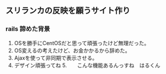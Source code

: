 ## スリランカの反映を願うサイト作り
### rails 諦めた背景
1. OSを勝手にCentOSだと思って頑張ったけど無理だった。
2. OS変えるの考えたけど、お金かかるから辞めた。
3. Ajaxを使って非同期で表示させる。
4. デザイン頑張ってね
5.　　こんな機能あるんっすね　はるくん

